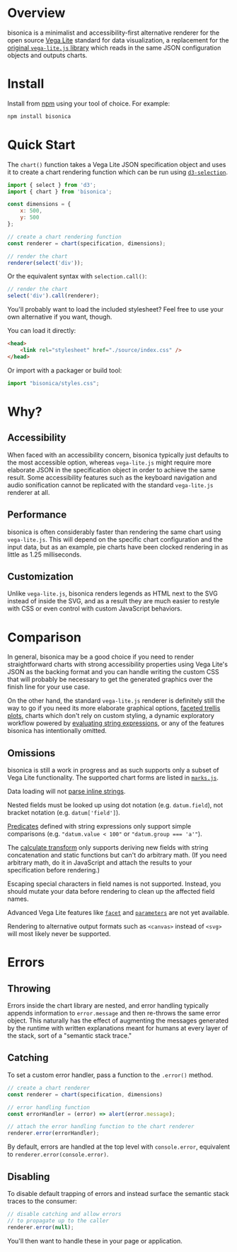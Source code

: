 # Overview

bisonica is a minimalist and accessibility-first alternative renderer for the open source [Vega Lite](https://vega.github.io/vega-lite/) standard for data visualization, a replacement for the [original `vega-lite.js` library](https://github.com/vega/vega-lite) which reads in the same JSON configuration objects and outputs charts.

# Install

Install from [npm](https://www.npmjs.com/package/bisonica) using your tool of choice. For example:

```bash
npm install bisonica
```

# Quick Start

The `chart()` function takes a Vega Lite JSON specification object and uses it to create a chart rendering function which can be run using [`d3-selection`](https://github.com/d3/d3-selection).

```javascript
import { select } from 'd3';
import { chart } from 'bisonica';

const dimensions = {
    x: 500,
    y: 500
};

// create a chart rendering function
const renderer = chart(specification, dimensions);

// render the chart
renderer(select('div'));
```

Or the equivalent syntax with `selection.call()`:

```javascript
// render the chart
select('div').call(renderer);
```

You'll probably want to load the included stylesheet? Feel free to use your own alternative if you want, though.

You can load it directly:

```html
<head>
    <link rel="stylesheet" href="./source/index.css" />
</head>
```

Or import with a packager or build tool:

```javascript
import "bisonica/styles.css";
```

# Why?

## Accessibility

When faced with an accessibility concern, bisonica typically just defaults to the most accessible option, whereas `vega-lite.js` might require more elaborate JSON in the specification object in order to achieve the same result. Some accessibility features such as the keyboard navigation and audio sonification cannot be replicated with the standard `vega-lite.js` renderer at all.

## Performance

bisonica is often considerably faster than rendering the same chart using `vega-lite.js`. This will depend on the specific chart configuration and the input data, but as an example, pie charts have been clocked rendering in as little as 1.25 milliseconds.

## Customization

Unlike `vega-lite.js`, bisonica renders legends as HTML next to the SVG instead of inside the SVG, and as a result they are much easier to restyle with CSS or even control with custom JavaScript behaviors.

# Comparison

In general, bisonica may be a good choice if you need to render straightforward charts with strong accessibility properties using Vega Lite's JSON as the backing format and you can handle writing the custom CSS that will probably be necessary to get the generated graphics over the finish line for your use case.

On the other hand, the standard `vega-lite.js` renderer is definitely still the way to go if you need its more elaborate graphical options, [faceted trellis plots](https://vega.github.io/vega-lite/docs/facet.html), charts which don't rely on custom styling, a dynamic exploratory workflow powered by [evaluating string expressions](https://github.com/vega/vega-expression), or any of the features bisonica has intentionally omitted.

## Omissions

bisonica is still a work in progress and as such supports only a subset of Vega Lite functionality. The supported chart forms are listed in [`marks.js`](./source/marks.js).

Data loading will not [parse inline strings](https://vega.github.io/vega-lite/docs/data.html#inline).

Nested fields must be looked up using dot notation (e.g. `datum.field`), not bracket notation (e.g. `datum['field']`).

[Predicates](https://vega.github.io/vega-lite/docs/predicate.html) defined with string expressions only support simple comparisons (e.g. `"datum.value < 100"` or `"datum.group === 'a'"`).

The [calculate transform](https://vega.github.io/vega-lite/docs/calculate.html) only supports deriving new fields with string concatenation and static functions but can't do arbitrary math. (If you need arbitrary math, do it in JavaScript and attach the results to your specification before rendering.)

Escaping special characters in field names is not supported. Instead, you should mutate your data before rendering to clean up the affected field names.

Advanced Vega Lite features like [`facet`](https://vega.github.io/vega-lite/docs/composition.html#faceting) and [`parameters`](https://vega.github.io/vega-lite/docs/parameter.html) are not yet available.

Rendering to alternative output formats such as `<canvas>` instead of `<svg>` will most likely never be supported.

# Errors

## Throwing

Errors inside the chart library are nested, and error handling typically appends information to `error.message` and then re-throws the same error object. This naturally has the effect of augmenting the messages generated by the runtime with written explanations meant for humans at every layer of the stack, sort of a "semantic stack trace."

## Catching

To set a custom error handler, pass a function to the `.error()` method.

```javascript
// create a chart renderer
const renderer = chart(specification, dimensions)

// error handling function
const errorHandler = (error) => alert(error.message);

// attach the error handling function to the chart renderer
renderer.error(errorHandler);
```

By default, errors are handled at the top level with `console.error`, equivalent to `renderer.error(console.error)`.

## Disabling

To disable default trapping of errors and instead surface the semantic stack traces to the consumer:

```javascript
// disable catching and allow errors
// to propagate up to the caller
renderer.error(null);
```

You'll then want to handle these in your page or application.
